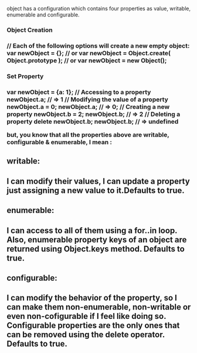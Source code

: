 object has a configuration which contains four properties as value, writable, enumerable and configurable.

<h3>Object Creation<h3>
// Each of the following options will create a new empty object:
var newObject = {};
// or
var newObject = Object.create( Object.prototype );
// or
var newObject = new Object();
  
<h3>Set Property<h3>
var newObject = {a: 1};
// Accessing to a property
newObject.a; // => 1
// Modifying the value of a property
newObject.a = 0;
newObject.a; // => 0;
// Creating a new property
newObject.b = 2;
newObject.b; // => 2
// Deleting a property
delete newObject.b;
newObject.b; // => undefined

  
but, you know that all the properties above are writable, configurable & enumerable, I mean :

<h2>writable:<h2> 
I can modify their values, I can update a property just assigning a new value to it.Defaults to true.
<h2>enumerable:<h2> 
I can access to all of them using a for..in loop. Also, enumerable property keys of an object are returned using Object.keys method. Defaults to true.
<h2>configurable:<h2> 
I can modify the behavior of the property, so I can make them non-enumerable, non-writable or even non-cofigurable if I feel like doing so. Configurable properties are the only ones that can be removed using the delete operator. Defaults to true.
